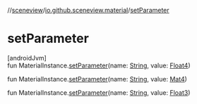 //[sceneview](../../index.md)/[io.github.sceneview.material](index.md)/[setParameter](set-parameter.md)

# setParameter

[androidJvm]\
fun MaterialInstance.[setParameter](set-parameter.md)(name: [String](https://kotlinlang.org/api/latest/jvm/stdlib/kotlin/-string/index.html), value: [Float4](../dev.romainguy.kotlin.math/-float4/index.md))

fun MaterialInstance.[setParameter](set-parameter.md)(name: [String](https://kotlinlang.org/api/latest/jvm/stdlib/kotlin/-string/index.html), value: [Mat4](../dev.romainguy.kotlin.math/-mat4/index.md))

fun MaterialInstance.[setParameter](set-parameter.md)(name: [String](https://kotlinlang.org/api/latest/jvm/stdlib/kotlin/-string/index.html), value: [Float3](../dev.romainguy.kotlin.math/-float3/index.md))
